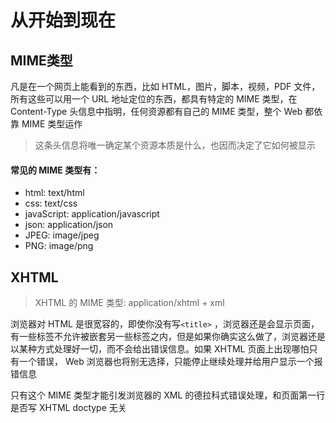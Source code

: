 # 从开始到现在

## MIME类型

凡是在一个网页上能看到的东西，比如 HTML，图片，脚本，视频，PDF 文件，所有这些可以用一个 URL 地址定位的东西，都具有特定的 MIME 类型，在 Content-Type 头信息中指明，任何资源都有自己的 MIME 类型，整个 Web 都依靠 MIME 类型运作

>这条头信息将唯一确定某个资源本质是什么，也因而决定了它如何被显示

#### 常见的 MIME 类型有：
* html: text/html
* css: text/css
* javaScript: application/javascript
* json: application/json
* JPEG: image/jpeg
* PNG: image/png

## XHTML

> XHTML 的 MIME 类型: application/xhtml + xml 

浏览器对 HTML 是很宽容的，即使你没有写```<title>``` ，浏览器还是会显示页面，有一些标签不允许被嵌套另一些标签之内，但是如果你确实这么做了，浏览器还是以某种方式处理好一切，而不会给出错误信息。如果 XHTML 页面上出现哪怕只有一个错误， Web 浏览器也将别无选择，只能停止继续处理并给用户显示一个报错信息

只有这个 MIME 类型才能引发浏览器的 XML 的德拉科式错误处理，和页面第一行是否写 XHTML doctype 无关